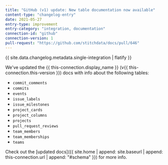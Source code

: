 ```yaml
---
title: "GitHub (v1) update: New table documentation now available"
content-type: "changelog-entry"
date: 2021-05-27
entry-type: improvement
entry-category: "integration, documentation"
connection-id: "github"
connection-version: 1
pull-request: "https://github.com/stitchdata/docs/pull/646"
---
```

{{ site.data.changelog.metadata.single-integration | flatify }}

We've updated the {{ this-connection.display_name }} (v{{ this-connection.this-version }}) docs with info about the following tables:

- `commit_comments`
- `commits`
- `events`
- `issue_labels`
- `issue_milestones`
- `project_cards`
- `project_columns`
- `projects`
- `pull_request_reviews`
- `team_members`
- `team_memberships`
- `teams`

Check out the [updated docs]({{ site.home | append: site.baseurl | append: this-connection.url | append: "#schema" }}) for more info.